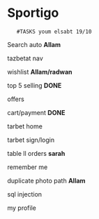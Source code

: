 # Sportigo
       #TASKS youm elsabt 19/10
Search auto **Allam**

tazbetat nav

wishlist **Allam/radwan**

top 5 selling **DONE**

offers

cart/payment **DONE**

tarbet home

tarbet sign/login

table ll orders **sarah**

remember me

duplicate photo path **Allam**

sql injection

my profile
